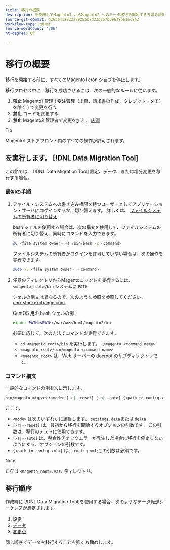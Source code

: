 ```yaml
---
title: 移行の概要
description: を使用してMagento1 からMagento2 へのデータ移行を開始する方法を説明します。 [!DNL Data Migration Tool].
source-git-commit: d263e412022a89255b7d33b267b696a8bb1bc8a2
workflow-type: tm+mt
source-wordcount: '306'
ht-degree: 0%

---
```



# 移行の概要

移行を開始する前に、すべてのMagento1 cron ジョブを停止します。

移行プロセス中に、移行を成功させるには、次の一般的なルールに従います。

1. **禁止** Magento1 管理 ( 受注管理（出荷、請求書の作成、クレジット・メモ）を除く ) で変更を行う
1. **禁止** コードを変更する
1. **禁止** Magento2 管理者で変更を加え、 [店頭](https://glossary.magento.com/storefront)

>[!TIP]
>
>Magento1 ストアフロント内のすべての操作が許可されます。

## を実行します。 [!DNL Data Migration Tool]

この節では、 [!DNL Data Migration Tool] 設定、データ、または増分変更を移行する場合。

### 最初の手順

1. ファイル・システムへの書き込み権限を持つユーザーとしてアプリケーション・サーバにログインするか、切り替えます。 詳しくは、 [ファイルシステムの所有者に切り替え](../../../installation/prerequisites/file-system/overview.md).

   bash シェルを使用する場合は、次の構文を使用して、ファイルシステムの所有者に切り替え、同時にコマンドを入力できます。

   ```bash
   su <file system owner> -s /bin/bash -c <command>
   ```

   ファイルシステムの所有者がログインを許可していない場合は、次の操作を実行できます。

   ```bash
   sudo -u <file system owner>  <command>
   ```

1. 任意のディレクトリからMagentoコマンドを実行するには、 `<magento_root>/bin` システムに `PATH`.

   シェルの構文は異なるので、次のような参照を参照してください。 [unix.stackexchange.com](https://unix.stackexchange.com/questions/117467/how-to-permanently-set-environmental-variables).

   CentOS 用の bash シェルの例：

   ```bash
   export PATH=$PATH:/var/www/html/magento2/bin
   ```

   必要に応じて、次の方法でコマンドを実行できます。

   - `cd <magento_root>/bin` を実行します。 `./magento <command name>`
   - `<magento_root>/bin/magento <command name>`
   - `<magento_root>` は、Web サーバーの docroot のサブディレクトリです。

### コマンド構文

一般的なコマンドの例を次に示します。

```bash
bin/magento migrate:<mode> [-r|--reset] [-a|--auto] {<path to config.xml>}
```

ここで、

- `<mode>` は次のいずれかに該当します。 [`settings`](settings.md), [`data`](data.md)または [`delta`](delta.md)
- `[-r|--reset]` は、最初から移行を開始するオプションの引数です。 この引数は、移行のテストに使用できます。
- `[-a|--auto]` は、整合性チェックエラーが発生した場合に移行を停止しないようにする、オプションの引数です。
- `{<path to config.xml>}` は、 `config.xml`;この引数は必須です。

>[!NOTE]
>
>ログは `<magento_root>/var/` ディレクトリ。


## 移行順序

作成時に [!DNL Data Migration Tool]を使用する場合、次のようなデータ転送シーケンスが想定されます。

1. [設定](settings.md)
1. [データ](data.md)
1. [変更点](delta.md)

同じ順序でデータを移行することを強くお勧めします。
